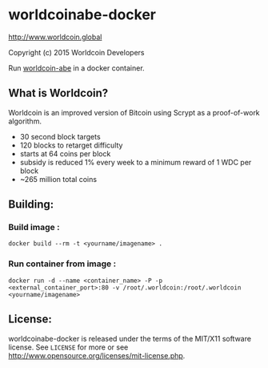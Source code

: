 # worldcoinabe-docker

http://www.worldcoin.global
 
Copyright (c) 2015 Worldcoin Developers

Run [worldcoin-abe](https://github.com/alferz/worldcoin-abe) in a docker container.

## What is Worldcoin?

Worldcoin is an improved version of Bitcoin using Scrypt as a proof-of-work algorithm.
 - 30 second block targets
 - 120 blocks to retarget difficulty
 - starts at 64 coins per block
 - subsidy is reduced 1% every week to a minimum reward of 1 WDC per block
 - ~265 million total coins


## Building:

### Build image :
```
docker build --rm -t <yourname/imagename> .
```
### Run container from image :
```
docker run -d --name <container_name> -P -p <external_container_port>:80 -v /root/.worldcoin:/root/.worldcoin <yourname/imagename>
```

## License:

worldcoinabe-docker is released under the terms of the MIT/X11 software license.
See `LICENSE` for more or see http://www.opensource.org/licenses/mit-license.php.
